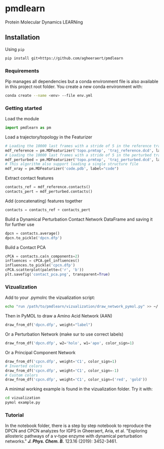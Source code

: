 # pmdlearn
Protein Molecular Dynamics LEARNing 

## Installation
Using `pip`
```bash 
pip install git+https://github.com/agheeraert/pmdlearn
```
### Requirements
Pip manages all dependencies but a conda environment file is also available in this project root folder. You create a new conda environment with: 
``` bash
conda create --name <env> --file env.yml 
```
### Getting started
Load the module
```python
import pmdlearn as pm
```
Load a trajectory/topology in the Featurizer
```python
# Loading the 10000 last frames with a stride of 5 in the reference trajectory  
mdf_reference = pm.MDFeaturizer('topo.prmtop', 'traj_reference.dcd', label="reference", align=False, begin=-10000, stride=5)
# Loading the 10000 last frames with a stride of 5 in the perturbed trajectory  
mdf_perturbed = pm.MDFeaturizer('topo.prmtop', 'traj_perturbed.dcd', label="perturbed", align=False, begin=-10000, stride=5)
# This algorithm also support loading a single structure file
mdf_xray = pm.MDFeaturizer('code.pdb', label="code")
```
Extract contact features
```python
contacts_ref = mdf_reference.contacts()
contacts_pert = mdf_perturbed.contacts()
```
Add (concatenating) features together
```python
contacts = contacts_ref + contacts_pert
```
Build a Dynamical Perturbation Contact Network DataFrame and saving it for further use
```python
dpcn = contacts.average()
dpcn.to_pickle('dpcn.dfp')
```
Build a Contact PCA
```python
cPCA = contacts.ca(n_components=2)
influences = cPCA.get_influences()
influences.to_pickle('cpcn.dfp')
cPCA.scatterplot(palette=('r', 'b'))
plt.savefig('contact_pca.png', transparent=True)
```
### Vizualization
Add to your .pymolrc the vizualization script: 
```bash
echo "run /path/to/pmdlearn/vizualization/draw_network_pymol.py" >> ~/.pymolrc
```
Then in PyMOL to draw a Amino Acid Network (AAN)
```python
draw_from_df('dpcn.dfp', weight="label")
```
Or a Perturbation Network (make sur to use correct labels)
```python
draw_from_df('dpcn.dfp', w2='holo', w1='apo', color_sign=1)
```
Or a Principal Component Network
```python
draw_from_df('cpcn.dfp', weight='C1', color_sign=1)
# Inverted colors
draw_from_df('cpcn.dfp', weight='C1', color_sign=-1)
# Custom colors
draw_from_df('cpcn.dfp', weight='C1', color_sign=('red', 'gold'))
```
A minimal working example is found in the vizualization folder. Try it with:
```bash
cd vizualization
pymol example.py
```

### Tutorial
In the notebook folder, there is a step by step notebook to reproduce the DPCN and CPCN analyzes for IGPS in Gheeraert, Aria, et al. "Exploring allosteric pathways of a v-type enzyme with dynamical perturbation networks." ***J. Phys. Chem. B.*** 123.16 (2019): 3452-3461.

